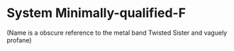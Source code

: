 System Minimally-qualified-F
============================

(Name is a obscure reference to the metal band Twisted Sister and vaguely profane)
